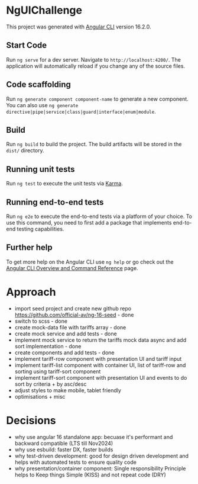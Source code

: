 # NgUIChallenge

This project was generated with [Angular CLI](https://github.com/angular/angular-cli) version 16.2.0.

## Start Code

Run `ng serve` for a dev server. Navigate to `http://localhost:4200/`. The application will automatically reload if you change any of the source files.

## Code scaffolding

Run `ng generate component component-name` to generate a new component. You can also use `ng generate directive|pipe|service|class|guard|interface|enum|module`.

## Build

Run `ng build` to build the project. The build artifacts will be stored in the `dist/` directory.

## Running unit tests

Run `ng test` to execute the unit tests via [Karma](https://karma-runner.github.io).

## Running end-to-end tests

Run `ng e2e` to execute the end-to-end tests via a platform of your choice. To use this command, you need to first add a package that implements end-to-end testing capabilities.

## Further help

To get more help on the Angular CLI use `ng help` or go check out the [Angular CLI Overview and Command Reference](https://angular.io/cli) page.

# Approach
- import seed project and create new github repo https://github.com/official-av/ng-16-seed - done
- switch to scss - done
- create mock-data file with tariffs array - done
- create mock service and add tests - done
- implement mock service to return the tariffs mock data async and add sort implementation - done
- create components and add tests - done
- implement tariff-row component with presentation UI and tariff input
- implement tariff-list component with container UI, list of tariff-row and sorting using tariff-sort component
- implement tariff-sort component with presentation UI and events to do sort by criteria + by asc/desc
- adjust styles to make mobile, tablet friendly
- optimisations + misc

# Decisions
- why use angular 16 standalone app: becuase it's performant and backward compatible (LTS till Nov2024)
- why use esbuild: faster DX, faster builds
- why test-driven development: good for design driven development and helps with automated tests to ensure quality code
- why presentation/container component: Single responsibility Principle helps to Keep things Simple (KISS) and not repeat code (DRY)
